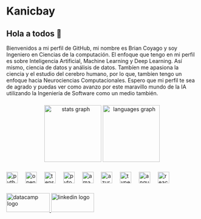 # Kanicbay

## Hola a todos 👋

Bienvenidos a mi perfil de GitHub, mi nombre es Brian Coyago y soy Ingeniero en Ciencias de la computación. El enfoque que tengo en mi perfil es sobre Inteligencia Artificial, Machine Learning y Deep Learning. Así mismo, ciencia de datos y análisis de datos. Tambíen me apasiona la ciencia y el estudio del cerebro humano, por lo que, tambíen tengo un enfoque hacia Neurociencias Computacionales. Espero que mi perfil te sea de agrado y puedas ver como avanzo por este maravillo mundo de la IA utilizando la Ingeniería de Software como un medio también.


###

<div align="center">
  <img src="https://github-readme-stats.vercel.app/api?username=kanicbay&hide_title=false&hide_rank=false&show_icons=true&include_all_commits=true&count_private=true&disable_animations=false&theme=dracula&locale=en&hide_border=false" height="150" alt="stats graph"  />
  <img src="https://github-readme-stats.vercel.app/api/top-langs?username=kanicbay&locale=en&hide_title=false&layout=compact&card_width=320&langs_count=5&theme=dracula&hide_border=true" height="150" alt="languages graph"  />
</div>

###

<div align="left">
  <img src="https://cdn.jsdelivr.net/gh/devicons/devicon/icons/python/python-original.svg" height="30" alt="python logo"  />
  <img width="12" />
  <img src="https://cdn.jsdelivr.net/gh/devicons/devicon/icons/opencv/opencv-original.svg" height="30" alt="opencv logo"  />
  <img width="12" />
  <img src="https://cdn.jsdelivr.net/gh/devicons/devicon/icons/tensorflow/tensorflow-original.svg" height="30" alt="tensorflow logo"  />
  <img width="12" />
  <img src="https://cdn.jsdelivr.net/gh/devicons/devicon/icons/pytorch/pytorch-original.svg" height="30" alt="pytorch logo"  />
  <img width="12" />
  <img src="https://cdn.jsdelivr.net/gh/devicons/devicon/icons/amazonwebservices/amazonwebservices-plain-wordmark.svg" height="30" alt="amazonwebservices logo"  />
  <img width="12" />
  <img src="https://cdn.jsdelivr.net/gh/devicons/devicon/icons/azure/azure-original.svg" height="30" alt="azure logo"  />
  <img width="12" />
  <img src="https://cdn.jsdelivr.net/gh/devicons/devicon/icons/typescript/typescript-original.svg" height="30" alt="typescript logo"  />
  <img width="12" />
  <img src="https://cdn.jsdelivr.net/gh/devicons/devicon/icons/angularjs/angularjs-original.svg" height="30" alt="angularjs logo"  />
  <img width="12" />
  <img src="https://cdn.jsdelivr.net/gh/devicons/devicon/icons/react/react-original.svg" height="30" alt="react logo"  />
</div>

###

<div align="left">
  <a href="https://www.datacamp.com/portfolio/kanicbay" target="_blank">
    <img src="https://www.datacamp.com/datacamp.png" height="50" width="113.75" alt="datacamp logo"  />
  </a>
  <a href="https://www.linkedin.com/in/briancoyago" target="_blank">
    <img src="https://img.shields.io/static/v1?message=LinkedIn&logo=linkedin&label=&color=0077B5&logoColor=white&labelColor=&style=for-the-badge" height="50" width="113.75" alt="linkedin logo"  />
  </a>
</div>

###
